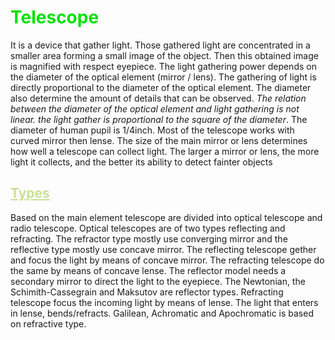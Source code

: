 # <span style="color:rgb(0,225,0)">Telescope</span>
It is a device that gather light. Those gathered light are concentrated in a smaller area forming a small image of the object. Then this obtained image is magnified with respect eyepiece. The light gathering power depends on the diameter of the optical element (mirror / lens). The gathering of light is directly proportional to the diameter of the optical element. The diameter also determine the amount of details that can be observed. *The relation between the diameter of the optical element and light gathering is not linear. the light gather is proportional to the square of the diameter*. The diameter of human pupil is 1/4inch. Most of the telescope works with curved mirror then lense. The size of the main mirror or lens determines how well a telescope can collect light. The larger a mirror or lens, the more light it collects, and the better its ability to detect fainter objects
## <span style="color:rgb(200,225,150)"><u>Types</u></span>
Based on the main element telescope are divided into optical telescope and radio telescope. Optical telescopes are of two types reflecting and refracting. The refractor type mostly use converging mirror and the reflective type mostly use concave mirror. The reflecting telescope gether and focus the light by means of concave mirror. The refracting telescope do the same by means of concave lense. The reflector model needs a secondary mirror to direct the light to the eyepiece. The Newtonian, the Schimith-Cassegrain and Maksutov are reflector types. Refracting telescope focus the incoming light by means of lense. The light that enters in lense, bends/refracts. Galilean, Achromatic and Apochromatic is based on refractive type.

